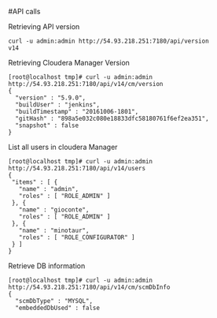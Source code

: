 
#API calls

Retrieving API version
```
curl -u admin:admin http://54.93.218.251:7180/api/version
v14
```

Retrieving Cloudera Manager Version
```
[root@localhost tmp]# curl -u admin:admin http://54.93.218.251:7180/api/v14/cm/version
{
  "version" : "5.9.0",
  "buildUser" : "jenkins",
  "buildTimestamp" : "20161006-1801",
  "gitHash" : "898a5e032c080e18833dfc58180761f6ef2ea351",
  "snapshot" : false
}
```
List all users in cloudera Manager
 
 ```
[root@localhost tmp]# curl -u admin:admin http://54.93.218.251:7180/api/v14/users
{
  "items" : [ {
    "name" : "admin",
    "roles" : [ "ROLE_ADMIN" ]
  }, {
    "name" : "gioconte",
    "roles" : [ "ROLE_ADMIN" ]
  }, {
    "name" : "minotaur",
    "roles" : [ "ROLE_CONFIGURATOR" ]
  } ]
}
```

Retrieve DB information

```
[root@localhost tmp]# curl -u admin:admin http://54.93.218.251:7180/api/v14/cm/scmDbInfo
{
  "scmDbType" : "MYSQL",
  "embeddedDbUsed" : false
```

